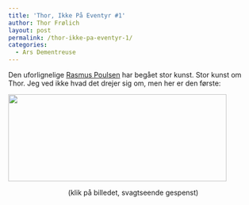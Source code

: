 ```yaml
---
title: 'Thor, Ikke På Eventyr #1'
author: Thor Frølich
layout: post
permalink: /thor-ikke-pa-eventyr-1/
categories:
  - Ars Dementreuse
---
```

Den uforlignelige [Rasmus Poulsen][1] har begået stor kunst. Stor kunst om Thor. Jeg ved ikke hvad det drejer sig om, men her er den første:

[<img src="http://www.abekat.net/wp-content/images/Thor_Comic_01.jpg" width="440" height="176" alt="" />][2]  
<center>
  (klik på billedet, svagtseende gespenst)
</center>

 [1]: http://no-go.dk
 [2]: http://www.abekat.net/wp-content/images/Thor_Comic_01.jpg